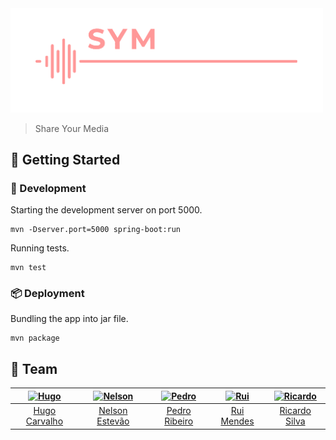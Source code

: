 [hugo]: https://github.com/HugoCarvalho99
[hugo-pic]: https://github.com/HugoCarvalho99.png?size=120
[nelson]: https://github.com/nelsonmestevao
[nelson-pic]: https://github.com/nelsonmestevao.png?size=120
[pedro]: https://github.com/pedroribeiro22
[pedro-pic]: https://github.com/pedroribeiro22.png?size=120
[rui]: https://github.com/ruimendes29
[rui-pic]: https://github.com/ruimendes29.png?size=120
[ricardo]: https://github.com/ricardoslv
[ricardo-pic]: https://github.com/ricardoslv.png?size=120

<div align="left">
    <img src="src/main/resources/images/logo.png" alt="Share Your Media" width="500px">
</div>

> Share Your Media

## :rocket: Getting Started

### :hammer: Development

Starting the development server on port 5000.

```
mvn -Dserver.port=5000 spring-boot:run
```

Running tests.

```
mvn test
```

### :package: Deployment

Bundling the app into jar file.

```
mvn package
```

## :busts_in_silhouette: Team

[![Hugo][hugo-pic]][hugo] | [![Nelson][nelson-pic]][nelson] | [![Pedro][pedro-pic]][pedro] | [![Rui][rui-pic]][rui] | [![Ricardo][ricardo-pic]][ricardo] 
:---: | :---: | :---: | :---: | :---:
[Hugo Carvalho][hugo] | [Nelson Estevão][nelson] | [Pedro Ribeiro][pedro] | [Rui Mendes][rui] | [Ricardo Silva][ricardo]
